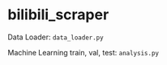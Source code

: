 # bilibili_scraper

Data Loader: `data_loader.py`

Machine Learning train, val, test: `analysis.py`
